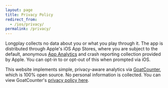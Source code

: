 ```yaml
---
layout: page
title: Privacy Policy
redirect_from:
  - /ios/privacy/
permalink: /privacy/
---
```


Longplay collects no data about you or what you play through it. The app is distributed through Apple's iOS App Stores, where you are subject to the default, anonymous [App Analytics](https://developer.apple.com/app-store/app-analytics) and crash reporting collection provided by Apple. You can opt-in to or opt-out of this when prompted via iOS.

This website implements simple, privacy-aware analytics via [GoatCounter](https://www.goatcounter.com), which is 100% open source. No personal information is collected. You can view GoatCounter's [privacy policy here](https://www.goatcounter.com/privacy).